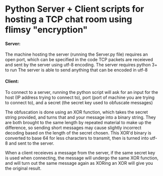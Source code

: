 # Python Server + Client scripts for hosting a TCP chat room using flimsy "encryption"

#### Server:
The machine hosting the server (running the Server.py file) requires an open port, which can be specified in the code
TCP packets are receieved and sent by the server using utf-8 encoding.
The server requires python 3+ to run 
The server is able to send anything that can be encoded in utf-8

#### Client:
To connect to a server, running the python script will ask for an input for the host (IP address trying to connect to), port (port of machine you are trying to connect to), and a secret (the secret key used to obfuscate messages)

The obfuscation is done using an XOR function, which takes the secret string provided, and turns that and your message into a binary string. They are both brought to the same length by repeated material to make up the difference, so sending short messages may cause slightly incorrect decoding based on the length of the secret chosen. This XOR'd binary is converted to base 64 for less characters to transmit, then is turned into utf-8 and sent to the server. 

When a client receieves a message from the server, if the same secret key is used when connecting, the message will undergo the same XOR function, and will turn out the same message again as XORing an XOR will give you the original result. 

